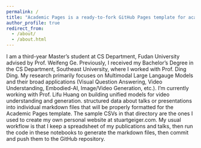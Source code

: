 ```yaml
---
permalink: /
title: "Academic Pages is a ready-to-fork GitHub Pages template for academic personal websites"
author_profile: true
redirect_from: 
  - /about/
  - /about.html
---
```


I am a third-year Master’s student at CS Department, Fudan University advised by Prof. Weifeng Ge. Previously, I received my Bachelor’s Degree in the CS Department, Southeast University, where I worked with Prof. Ding Ding. My research primarily focuses on Multimodal Large Langauge Models and their broad applications (Visual Question Answering, Video Understanding, Embodied-AI, Image/Video Generation, etc.). I’m currently working with Prof. Lifu Huang on building unified models for video understanding and generation. 
 structured data about talks or presentations into individual markdown files that will be properly formatted for the Academic Pages template. The sample CSVs in that directory are the ones I used to create my own personal website at stuartgeiger.com. My usual workflow is that I keep a spreadsheet of my publications and talks, then run the code in these notebooks to generate the markdown files, then commit and push them to the GitHub repository.

